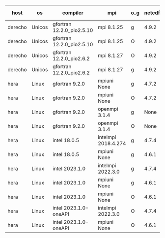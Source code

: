 

| host     | os       | compiler                              | mpi                      | o_g        | netcdf        | build       | u_pass          | u_fail          | s_pass            | s_fail            | e_pass             | e_fail             | nuopc_pass       | nuopc_fail       | artifacts link          |
|----------|----------|---------------------------------------|--------------------------|------------|---------------|-------------|-----------------|-----------------|-------------------|-------------------|--------------------|--------------------|------------------|------------------|-------------------------|
| derecho | Unicos | gfortran 12.2.0_pio2.5.10 | mpi 8.1.25  | g | 4.9.2  | PASS | None | None | None | None | None | None | None | None | <a href="https://github.com/esmf-org/esmf-test-artifacts/tree/76ed8a5a64e14398db7a30e6840fe0acaf0f1ec9/patch_8.6.1/gfortran/12.2.0_pio2.5.10/g/mpi/8.1.25" target="_blank">76ed8a5</a> | 
| derecho | Unicos | gfortran 12.2.0_pio2.5.10 | mpi 8.1.25  | O | 4.9.2  | PASS | None | None | None | None | None | None | None | None | <a href="https://github.com/esmf-org/esmf-test-artifacts/tree/d29709b8aa4ba54242b8623538f160ea88b7f2fc/patch_8.6.1/gfortran/12.2.0_pio2.5.10/O/mpi/8.1.25" target="_blank">d29709b</a> | 
| derecho | Unicos | gfortran 12.2.0_pio2.6.2 | mpi 8.1.27  | O | 4.9.2  | PASS | None | None | None | None | None | None | None | None | <a href="https://github.com/esmf-org/esmf-test-artifacts/tree/f500712f0d18705a924da5f394085172f6c78793/patch_8.6.1/gfortran/12.2.0_pio2.6.2/O/mpi/8.1.27" target="_blank">f500712</a> | 
| derecho | Unicos | gfortran 12.2.0_pio2.6.2 | mpi 8.1.27  | g | 4.9.2  | PASS | None | None | None | None | None | None | None | None | <a href="https://github.com/esmf-org/esmf-test-artifacts/tree/ee9403030c47ec4ed4b14aa11821292c3ba9b560/patch_8.6.1/gfortran/12.2.0_pio2.6.2/g/mpi/8.1.27" target="_blank">ee94030</a> | 
| hera | Linux | gfortran 9.2.0 | mpiuni None  | g | 4.7.2  | PASS | None | None | None | None | None | None | None | None | <a href="https://github.com/esmf-org/esmf-test-artifacts/tree/ca892854fd5e1402af29f8f07e7b07c46d9a521c/patch_8.6.1/gfortran/9.2.0/g/mpiuni/None" target="_blank">ca89285</a> | 
| hera | Linux | gfortran 9.2.0 | mpiuni None  | O | 4.7.2  | PASS | None | None | None | None | None | None | None | None | <a href="https://github.com/esmf-org/esmf-test-artifacts/tree/9a3e226deb5f7094c3098895dfa8fe4c63f1a28e/patch_8.6.1/gfortran/9.2.0/O/mpiuni/None" target="_blank">9a3e226</a> | 
| hera | Linux | gfortran 9.2.0 | openmpi 3.1.4  | g | None  | PASS | None | None | None | None | None | None | None | None | <a href="https://github.com/esmf-org/esmf-test-artifacts/tree/68761c5106ffb86ed2da616ea58cc91a40c44f24/patch_8.6.1/gfortran/9.2.0/g/openmpi/3.1.4" target="_blank">68761c5</a> | 
| hera | Linux | gfortran 9.2.0 | openmpi 3.1.4  | O | None  | PASS | None | None | None | None | None | None | None | None | <a href="https://github.com/esmf-org/esmf-test-artifacts/tree/220a7f484fe31494afdee3c2ef9eded4a11dab44/patch_8.6.1/gfortran/9.2.0/O/openmpi/3.1.4" target="_blank">220a7f4</a> | 
| hera | Linux | intel 18.0.5 | intelmpi 2018.4.274  | g | 4.7.4  | PASS | None | None | None | None | None | None | None | None | <a href="https://github.com/esmf-org/esmf-test-artifacts/tree/4e9372577729bb544e95e241651866e483617369/patch_8.6.1/intel/18.0.5/g/intelmpi/2018.4.274" target="_blank">4e93725</a> | 
| hera | Linux | intel 18.0.5 | mpiuni None  | g | 4.6.1  | PASS | None | None | None | None | None | None | None | None | <a href="https://github.com/esmf-org/esmf-test-artifacts/tree/8c25e8f4239bd3e30c383609ede759dbdf862f19/patch_8.6.1/intel/18.0.5/g/mpiuni/None" target="_blank">8c25e8f</a> | 
| hera | Linux | intel 2023.1.0 | intelmpi 2022.3.0  | g | 4.7.4  | PASS | None | None | None | None | None | None | None | None | <a href="https://github.com/esmf-org/esmf-test-artifacts/tree/443bdbd7e7088cdb20186128ad705a00d5333ac4/patch_8.6.1/intel/2023.1.0/g/intelmpi/2022.3.0" target="_blank">443bdbd</a> | 
| hera | Linux | intel 2023.1.0 | mpiuni None  | g | 4.6.1  | PASS | None | None | None | None | None | None | None | None | <a href="https://github.com/esmf-org/esmf-test-artifacts/tree/2a4dba01cf1e71c9736870f4b684739219a84b00/patch_8.6.1/intel/2023.1.0/g/mpiuni/None" target="_blank">2a4dba0</a> | 
| hera | Linux | intel 2023.1.0 | mpiuni None  | O | 4.6.1  | PASS | None | None | None | None | None | None | None | None | <a href="https://github.com/esmf-org/esmf-test-artifacts/tree/67c28a7f39c3a13ebaba08f48aa07a1b190141ea/patch_8.6.1/intel/2023.1.0/O/mpiuni/None" target="_blank">67c28a7</a> | 
| hera | Linux | intel 2023.1.0-oneAPI | intelmpi 2022.3.0  | O | 4.7.4  | FAIL | None | None | None | None | None | None | None | None | <a href="https://github.com/esmf-org/esmf-test-artifacts/tree/982d0ef2a4275afd27d4df56aec33598e15e9e67/patch_8.6.1/intel/2023.1.0-oneAPI/O/intelmpi/2022.3.0" target="_blank">982d0ef</a> | 
| hera | Linux | intel 2023.1.0-oneAPI | mpiuni None  | O | 4.6.1  | FAIL | None | None | None | None | None | None | None | None | <a href="https://github.com/esmf-org/esmf-test-artifacts/tree/c9e764f60540665b740deaab830b737b96e8247b/patch_8.6.1/intel/2023.1.0-oneAPI/O/mpiuni/None" target="_blank">c9e764f</a> | 
